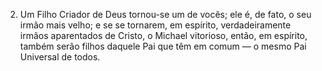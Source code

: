 ﻿2. Um Filho Criador de Deus tornou-se um de vocês; ele é, de fato, o seu irmão mais velho; e se se tornarem, em espírito, verdadeiramente irmãos aparentados de Cristo, o Michael vitorioso, então, em espírito, também serão filhos daquele Pai que têm em comum — o mesmo Pai Universal de todos.